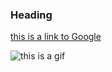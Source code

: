 ### Heading

[this is a link to Google](https://google.com)

![this is a gif](https://github.com/KristineGudmundsen/CodeWords/raw/master/SKO/Week%206/Paper-prototypes/GIF_2.gif)
